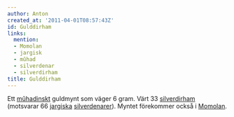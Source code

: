 ```yaml
---
author: Anton
created_at: '2011-04-01T08:57:43Z'
id: Gulddirham
links:
  mention:
  - Momolan
  - jargisk
  - mûhad
  - silverdenar
  - silverdirham
title: Gulddirham
---
```


Ett [mûhadinskt] guldmynt som väger 6 gram. Värt 33 [silverdirham] (motsvarar 66 [jargiska][]
[silverdenarer]). Myntet förekommer också i [Momolan].

  [mûhadinskt]: mûhad
  [silverdirham]: silverdirham
  [jargiska]: jargisk
  [silverdenarer]: silverdenar
  [Momolan]: Momolan
